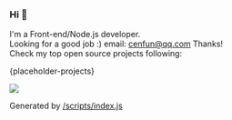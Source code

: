 ### Hi 👋

I'm a Front-end/Node.js developer.  
Looking for a good job :) email: [cenfun@qq.com](cenfun@qq.com) Thanks!  
Check my top open source projects following:

{placeholder-projects}
  
[![](https://img.bayuguai.com/github/languages/cenfun)](https://github.com/cenfun)

Generated by [/scripts/index.js](/scripts/index.js)